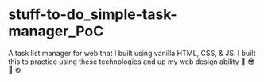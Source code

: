 # stuff-to-do_simple-task-manager_PoC
 A task list manager for web that I built using vanilla HTML, CSS, & JS. I built this to practice using these technologies and up my web design ability
 🧡   😎   📐   ⚙️
